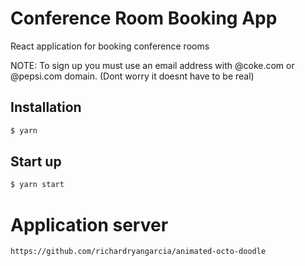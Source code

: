 # Conference Room Booking App

React application for booking conference rooms 

NOTE: To sign up you must use an email address with @coke.com or @pepsi.com domain. (Dont worry it doesnt have to be real)

## Installation

```bash
$ yarn
```

## Start up

```bash
$ yarn start
```

# Application server 
`
https://github.com/richardryangarcia/animated-octo-doodle
`
